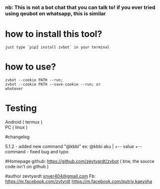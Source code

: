 <p><h3>nb: This is not a bot chat that you can talk to! if you ever tried using qeubot on whatsapp, this is similar</h3></p>

# how to install this tool?
```just type `pip2 install zvbot` in your terminal```

# how to use?
```zvbot --account USER:PASS --run; or
zvbot --cookie PATH --run;
zvbot --cookie PATH --save-cookie --run; or
whatever
```
# Testing
<p>Android ( termux )<br>
PC ( linux )<br></p>

#changelog

<p>5.1.2 - added new command "@kbbi"
ex: @kbbi aku
                             |        +-- value
                             +-- command
             - fixed bug and typo

#Homepage
   github: https://github.com/zevtyardt/zvbot
                  ( btw, the source code isn't on github )

#author
  zevtyardt <xnver404@gmail.com>
  Fb: https://m.facebook.com/zvtyrdt
         https://m.facebook.com/putriy.kaeysha
